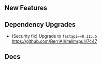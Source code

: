 
## New Features


## Dependency Upgrades

- (Security fix) Upgrade to `fastapi==0.115.5` https://github.com/BerriAI/litellm/pull/7447

## Docs




